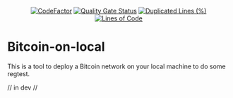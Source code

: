 <p align="center">
  <a href="https://www.codefactor.io/repository/github/pallandos/bitcoin-on-local"><img src="https://www.codefactor.io/repository/github/pallandos/bitcoin-on-local/badge" alt="CodeFactor" /></a>
  <a href="https://sonarcloud.io/summary/new_code?id=Pallandos_bitcoin-on-local"><img src="https://sonarcloud.io/api/project_badges/measure?project=Pallandos_bitcoin-on-local&metric=alert_status" alt="Quality Gate Status"></a>
  <a href="https://sonarcloud.io/summary/new_code?id=Pallandos_bitcoin-on-local"><img src="https://sonarcloud.io/api/project_badges/measure?project=Pallandos_bitcoin-on-local&metric=duplicated_lines_density" alt="Duplicated Lines (%)"></a>
  <a href="https://sonarcloud.io/summary/new_code?id=Pallandos_bitcoin-on-local"><img src="https://sonarcloud.io/api/project_badges/measure?project=Pallandos_bitcoin-on-local&metric=ncloc" alt="Lines of Code"></a>
</p>

# Bitcoin-on-local

This is a tool to deploy a Bitcoin network on your local machine to do some regtest.

// in dev //